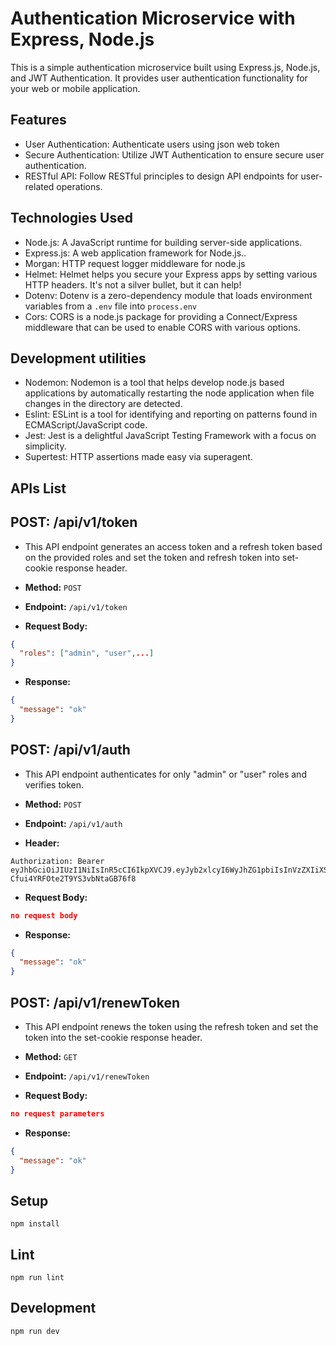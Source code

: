 # Authentication Microservice with Express, Node.js

This is a simple authentication microservice built using Express.js, Node.js, and JWT Authentication. It provides user authentication functionality for your web or mobile application.

## Features

- User Authentication: Authenticate users using json web token
- Secure Authentication: Utilize JWT Authentication to ensure secure user authentication.
- RESTful API: Follow RESTful principles to design API endpoints for user-related operations.

## Technologies Used

- Node.js: A JavaScript runtime for building server-side applications.
- Express.js: A web application framework for Node.js..
- Morgan: HTTP request logger middleware for node.js
- Helmet: Helmet helps you secure your Express apps by setting various HTTP headers. It's not a silver bullet, but it can help!
- Dotenv: Dotenv is a zero-dependency module that loads environment variables from a `.env` file into `process.env`
- Cors: CORS is a node.js package for providing a Connect/Express middleware that can be used to enable CORS with various options.

## Development utilities

- Nodemon: Nodemon is a tool that helps develop node.js based applications by automatically restarting the node application when file changes in the directory are detected.
- Eslint: ESLint is a tool for identifying and reporting on patterns found in ECMAScript/JavaScript code.
- Jest: Jest is a delightful JavaScript Testing Framework with a focus on simplicity.
- Supertest: HTTP assertions made easy via superagent.

## APIs List
## POST: /api/v1/token 
- This API endpoint generates an access token and a refresh token based on the provided roles and set the token and refresh token into set-cookie response header.

- **Method:** `POST`
- **Endpoint:** `/api/v1/token`
- **Request Body:**
```json
{
  "roles": ["admin", "user",...]
}
```
- **Response:**
```json
{
  "message": "ok"
}
```

## POST: /api/v1/auth 
- This API endpoint authenticates for only "admin" or "user" roles and verifies token.

- **Method:** `POST`
- **Endpoint:** `/api/v1/auth`
- **Header:**
```
Authorization: Bearer eyJhbGciOiJIUzI1NiIsInR5cCI6IkpXVCJ9.eyJyb2xlcyI6WyJhZG1pbiIsInVzZXIiXSwiaWF0IjoxNzA2ODQ3OTcyLCJleHAiOjE3MDY4NDg4NzJ9.N2MnSZSdJgTS2L-Cfui4YRFOte2T9YS3vbNtaGB76f8
```
- **Request Body:**
```json
no request body
```
- **Response:**
```json
{
  "message": "ok"
}
```

## POST: /api/v1/renewToken 
- This API endpoint renews the token using the refresh token and set the token into the set-cookie response header.

- **Method:** `GET`
- **Endpoint:** `/api/v1/renewToken`
- **Request Body:**
```json
no request parameters
```
- **Response:**
```json
{
  "message": "ok"
}
```


## Setup

```
npm install
```

## Lint

```
npm run lint
```

## Development

```
npm run dev
```
